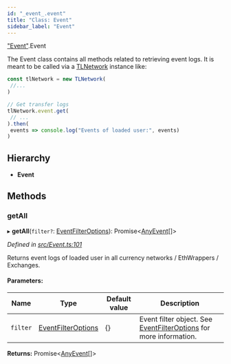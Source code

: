 ```yaml
---
id: "_event_.event"
title: "Class: Event"
sidebar_label: "Event"
---
```


["Event"](../modules/_event_.md).Event

The Event class contains all methods related to retrieving event logs.
It is meant to be called via a [TLNetwork](_tlnetwork_.tlnetwork.md) instance like:
```typescript
const tlNetwork = new TLNetwork(
 //...
)

// Get transfer logs
tlNetwork.event.get(
 // ...
).then(
 events => console.log("Events of loaded user:", events)
)
```

## Hierarchy

* **Event**

## Methods

### getAll

▸ **getAll**(`filter?`: [EventFilterOptions](../interfaces/_typings_.eventfilteroptions.md)): Promise&#60;[AnyEvent](../modules/_typings_.md#anyevent)[]>

*Defined in [src/Event.ts:101](https://github.com/trustlines-protocol/clientlib/blob/a897659/src/Event.ts#L101)*

Returns event logs of loaded user in all currency networks / EthWrappers / Exchanges.

#### Parameters:

Name | Type | Default value | Description |
------ | ------ | ------ | ------ |
`filter` | [EventFilterOptions](../interfaces/_typings_.eventfilteroptions.md) | {} | Event filter object. See [EventFilterOptions](../interfaces/_typings_.eventfilteroptions.md) for more information. |

**Returns:** Promise&#60;[AnyEvent](../modules/_typings_.md#anyevent)[]>
